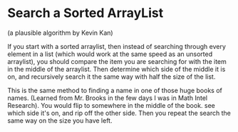 Search a Sorted ArrayList
=========================
(a plausible algorithm by Kevin Kan)

If you start with a sorted arraylist, then instead of searching through every element in a list (which would work at the same speed as an unsorted arraylist), you should compare the item you are searching for with the item in the middle of the arraylist. Then determine which side of the middle it is on, and recursively search it the same way with half the size of the list.

This is the same method to finding a name in one of those huge books of names. (Learned from Mr. Brooks in the few days I was in Math Intel Research). You would flip to somewhere in the middle of the book. see which side it's on, and rip off the other side. Then you repeat the search the same way on the size you have left. 
